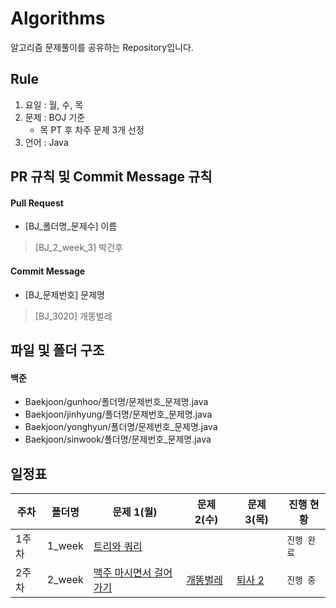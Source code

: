 # Algorithms
알고리즘 문제풀이를 공유하는 Repository입니다.

## Rule
1. 요일 : 월, 수, 목
2. 문제 : BOJ 기준
    - 목 PT 후 차주 문제 3개 선정
3. 언어 : Java

## PR 규칙 및 Commit Message 규칙

#### Pull Request
- [BJ_폴더명_문제수] 이름
> [BJ_2_week_3] 박건후

#### Commit Message
- [BJ_문제번호] 문제명
> [BJ_3020] 개똥벌레

## 파일 및 폴더 구조

#### 백준

- Baekjoon/gunhoo/폴더명/문제번호_문제명.java
- Baekjoon/jinhyung/폴더명/문제번호_문제명.java
- Baekjoon/yonghyun/폴더명/문제번호_문제명.java
- Baekjoon/sinwook/폴더명/문제번호_문제명.java

## 일정표

| **주차** | **폴더명**          | **문제 1(월)**                                                   | **문제 2(수)**                                                   | **문제 3(목)**                                                   | **진행 현황** |
| -------- | ------------------- | ------------------------------------------------------------ | ------------------------------------------------------------ | ------------------------------------------------------------ | ------------- |
| 1주차    |         1_week      | [트리와 쿼리](https://www.acmicpc.net/problem/15681) | |                                                              | `진행 완료`   |
| 2주차    |      2_week         | [맥주 마시면서 걸어가기](https://www.acmicpc.net/problem/9205) | [개똥벌레](https://www.acmicpc.net/problem/3020) | [퇴사 2](https://www.acmicpc.net/problem/15486)                                                             | `진행 중`   |
